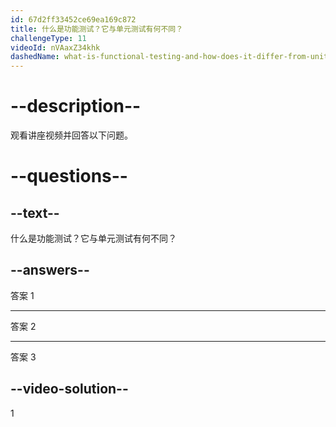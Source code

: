 ```yaml
---
id: 67d2ff33452ce69ea169c872
title: 什么是功能测试？它与单元测试有何不同？
challengeType: 11
videoId: nVAaxZ34khk
dashedName: what-is-functional-testing-and-how-does-it-differ-from-unit-testing
---
```


# --description--

观看讲座视频并回答以下问题。

# --questions--

## --text--

什么是功能测试？它与单元测试有何不同？

## --answers--

答案 1

---

答案 2

---

答案 3

## --video-solution--

1

